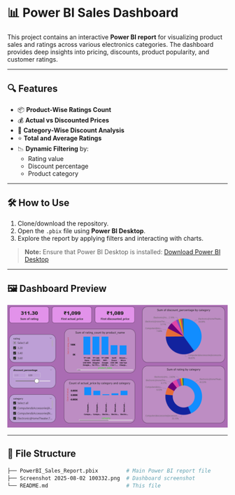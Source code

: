 # 📊 Power BI Sales Dashboard

This project contains an interactive **Power BI report** for visualizing product sales and ratings across various electronics categories. The dashboard provides deep insights into pricing, discounts, product popularity, and customer ratings.

---

## 🔍 Features

- 📦 **Product-Wise Ratings Count**
- 💰 **Actual vs Discounted Prices**
- 🎯 **Category-Wise Discount Analysis**
- ⭐ **Total and Average Ratings**
- 📉 **Dynamic Filtering** by:
  - Rating value
  - Discount percentage
  - Product category

---

## 🛠️ How to Use

1. Clone/download the repository.
2. Open the `.pbix` file using **Power BI Desktop**.
3. Explore the report by applying filters and interacting with charts.

> **Note:** Ensure that Power BI Desktop is installed: [Download Power BI Desktop](https://powerbi.microsoft.com/desktop)

---

## 🖼️ Dashboard Preview

![Power BI Report Screenshot](./Screenshot%202025-08-02%20100332.png)

---

## 📂 File Structure

```bash
├── PowerBI_Sales_Report.pbix         # Main Power BI report file
├── Screenshot 2025-08-02 100332.png  # Dashboard screenshot
└── README.md                         # This file
